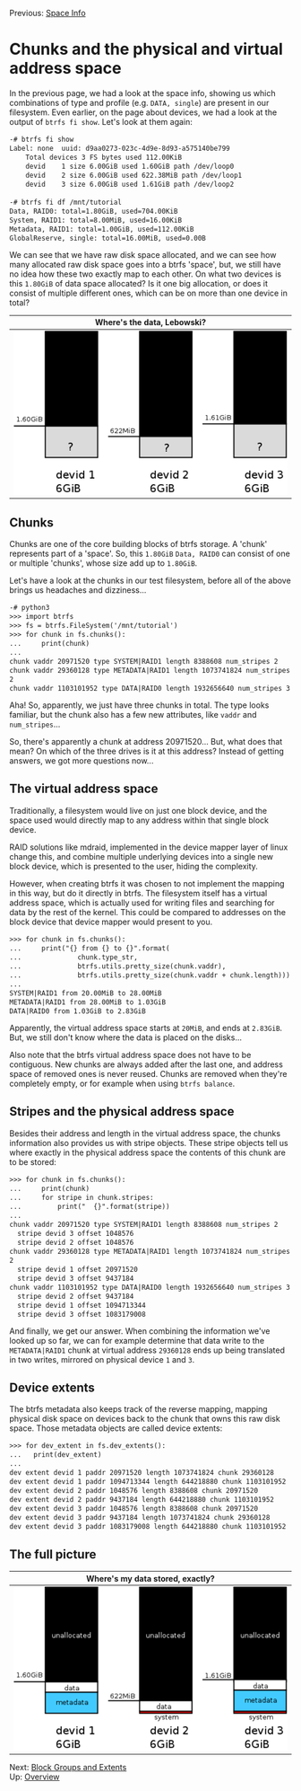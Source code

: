 Previous: [Space Info](space_info.md)

Chunks and the physical and virtual address space
=================================================

In the previous page, we had a look at the space info, showing us which
combinations of type and profile (e.g. `DATA, single`) are present in our
filesystem. Even earlier, on the page about devices, we had a look at the
output of `btrfs fi show`. Let's look at them again:

```
-# btrfs fi show
Label: none  uuid: d9aa0273-023c-4d9e-8d93-a575140be799
    Total devices 3 FS bytes used 112.00KiB
    devid    1 size 6.00GiB used 1.60GiB path /dev/loop0
    devid    2 size 6.00GiB used 622.38MiB path /dev/loop1
    devid    3 size 6.00GiB used 1.61GiB path /dev/loop2

-# btrfs fi df /mnt/tutorial
Data, RAID0: total=1.80GiB, used=704.00KiB
System, RAID1: total=8.00MiB, used=16.00KiB
Metadata, RAID1: total=1.00GiB, used=112.00KiB
GlobalReserve, single: total=16.00MiB, used=0.00B
```

We can see that we have raw disk space allocated, and we can see how many
allocated raw disk space goes into a btrfs 'space', but, we still have no idea
how these two exactly map to each other. On what two devices is this `1.80GiB`
of data space allocated? Is it one big allocation, or does it consist of
multiple different ones, which can be on more than one device in total?

| Where's the data, Lebowski? |
|:--:|
|![devices-unknown](chunks/devices-unknown.png)|

Chunks
------

Chunks are one of the core building blocks of btrfs storage. A 'chunk'
represents part of a 'space'. So, this `1.80GiB` `Data, RAID0` can consist of
one or multiple 'chunks', whose size add up to `1.80GiB`.

Let's have a look at the chunks in our test filesystem, before all of the above
brings us headaches and dizziness...

```
-# python3
>>> import btrfs
>>> fs = btrfs.FileSystem('/mnt/tutorial')
>>> for chunk in fs.chunks():
...     print(chunk)
...
chunk vaddr 20971520 type SYSTEM|RAID1 length 8388608 num_stripes 2
chunk vaddr 29360128 type METADATA|RAID1 length 1073741824 num_stripes 2
chunk vaddr 1103101952 type DATA|RAID0 length 1932656640 num_stripes 3
```

Aha! So, apparently, we just have three chunks in total. The type looks
familiar, but the chunk also has a few new attributes, like `vaddr` and
`num_stripes`...

So, there's apparently a chunk at address 20971520... But, what does that mean?
On which of the three drives is it at this address? Instead of getting answers,
we got more questions now...

The virtual address space
--------------------------------------

Traditionally, a filesystem would live on just one block device, and the space
used would directly map to any address within that single block device.

RAID solutions like mdraid, implemented in the device mapper layer of linux
change this, and combine multiple underlying devices into a single new block
device, which is presented to the user, hiding the complexity.

However, when creating btrfs it was chosen to not implement the mapping in this
way, but do it directly in btrfs. The filesystem itself has a virtual address
space, which is actually used for writing files and searching for data by the
rest of the kernel. This could be compared to addresses on the block device
that device mapper would present to you.

```
>>> for chunk in fs.chunks():
...     print("{} from {} to {}".format(
...              chunk.type_str,
...              btrfs.utils.pretty_size(chunk.vaddr),
...              btrfs.utils.pretty_size(chunk.vaddr + chunk.length)))
...
SYSTEM|RAID1 from 20.00MiB to 28.00MiB
METADATA|RAID1 from 28.00MiB to 1.03GiB
DATA|RAID0 from 1.03GiB to 2.83GiB
```

Apparently, the virtual address space starts at `20MiB`, and ends at `2.83GiB`.
But, we still don't know where the data is placed on the disks...

Also note that the btrfs virtual address space does not have to be contiguous.
New chunks are always added after the last one, and address space of removed
ones is never reused. Chunks are removed when they're completely empty, or for
example when using `btrfs balance`.

Stripes and the physical address space
--------------------------------------

Besides their address and length in the virtual address space, the chunks
information also provides us with stripe objects. These stripe objects tell us
where exactly in the physical address space the contents of this chunk are to
be stored:

```
>>> for chunk in fs.chunks():
...     print(chunk)
...     for stripe in chunk.stripes:
...         print("  {}".format(stripe))
...
chunk vaddr 20971520 type SYSTEM|RAID1 length 8388608 num_stripes 2
  stripe devid 3 offset 1048576
  stripe devid 2 offset 1048576
chunk vaddr 29360128 type METADATA|RAID1 length 1073741824 num_stripes 2
  stripe devid 1 offset 20971520
  stripe devid 3 offset 9437184
chunk vaddr 1103101952 type DATA|RAID0 length 1932656640 num_stripes 3
  stripe devid 2 offset 9437184
  stripe devid 1 offset 1094713344
  stripe devid 3 offset 1083179008
```

And finally, we get our answer. When combining the information we've looked up
so far, we can for example determine that data write to the `METADATA|RAID1`
chunk at virtual address `29360128` ends up being translated in two writes,
mirrored on physical device `1` and `3`.

Device extents
--------------

The btrfs metadata also keeps track of the reverse mapping, mapping physical
disk space on devices back to the chunk that owns this raw disk space. Those
metadata objects are called device extents:

```
>>> for dev_extent in fs.dev_extents():
...   print(dev_extent)
...
dev extent devid 1 paddr 20971520 length 1073741824 chunk 29360128
dev extent devid 1 paddr 1094713344 length 644218880 chunk 1103101952
dev extent devid 2 paddr 1048576 length 8388608 chunk 20971520
dev extent devid 2 paddr 9437184 length 644218880 chunk 1103101952
dev extent devid 3 paddr 1048576 length 8388608 chunk 20971520
dev extent devid 3 paddr 9437184 length 1073741824 chunk 29360128
dev extent devid 3 paddr 1083179008 length 644218880 chunk 1103101952
```

The full picture
----------------

| Where's my data stored, exactly? |
|:--:|
|![devices-known](chunks/devices-known.png)|


Next: [Block Groups and Extents](block_groups.md)  
Up: [Overview](README.md)
